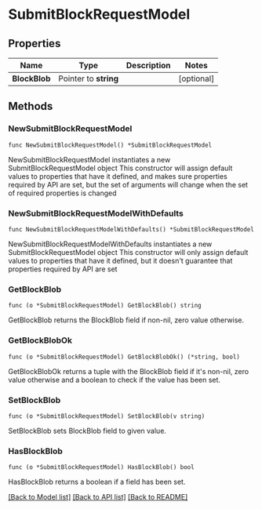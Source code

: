 # SubmitBlockRequestModel

## Properties

Name | Type | Description | Notes
------------ | ------------- | ------------- | -------------
**BlockBlob** | Pointer to **string** |  | [optional] 

## Methods

### NewSubmitBlockRequestModel

`func NewSubmitBlockRequestModel() *SubmitBlockRequestModel`

NewSubmitBlockRequestModel instantiates a new SubmitBlockRequestModel object
This constructor will assign default values to properties that have it defined,
and makes sure properties required by API are set, but the set of arguments
will change when the set of required properties is changed

### NewSubmitBlockRequestModelWithDefaults

`func NewSubmitBlockRequestModelWithDefaults() *SubmitBlockRequestModel`

NewSubmitBlockRequestModelWithDefaults instantiates a new SubmitBlockRequestModel object
This constructor will only assign default values to properties that have it defined,
but it doesn't guarantee that properties required by API are set

### GetBlockBlob

`func (o *SubmitBlockRequestModel) GetBlockBlob() string`

GetBlockBlob returns the BlockBlob field if non-nil, zero value otherwise.

### GetBlockBlobOk

`func (o *SubmitBlockRequestModel) GetBlockBlobOk() (*string, bool)`

GetBlockBlobOk returns a tuple with the BlockBlob field if it's non-nil, zero value otherwise
and a boolean to check if the value has been set.

### SetBlockBlob

`func (o *SubmitBlockRequestModel) SetBlockBlob(v string)`

SetBlockBlob sets BlockBlob field to given value.

### HasBlockBlob

`func (o *SubmitBlockRequestModel) HasBlockBlob() bool`

HasBlockBlob returns a boolean if a field has been set.


[[Back to Model list]](index.md#documentation-for-models) [[Back to API list]](index.md#documentation-for-api-endpoints) [[Back to README]](index.md)



